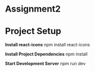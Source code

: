 # Assignment2

# Project Setup

**Install react-icons** 
   npm install react-icons

**Install Project Dependencies**
  npm install

**Start Development Server** 
  npm run dev

